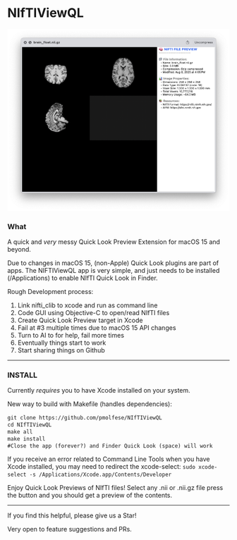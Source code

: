 # NIfTIViewQL

![screenshot image](image002.png)

### What

A quick and *very* messy Quick Look Preview Extension for macOS 15 and beyond. 

Due to changes in macOS 15, (non-Apple) Quick Look plugins are part of apps. The NIFTIViewQL 
app is very simple, and just needs to be installed (/Applications) to enable NIfTI Quick Look 
in Finder. 

Rough Development process:
1. Link nifti_clib to xcode and run as command line
2. Code GUI using Objective-C to open/read NIfTI files
3. Create Quick Look Preview target in Xcode
4. Fail at #3 multiple times due to macOS 15 API changes
5. Turn to AI to for help, fail more times
6. Eventually things start to work
7. Start sharing things on Github

---

### INSTALL

Currently *requires* you to have Xcode installed on your system.

New way to build with Makefile (handles dependencies):
```
git clone https://github.com/pmolfese/NIfTIViewQL
cd NIfTIViewQL
make all
make install
#Close the app (forever?) and Finder Quick Look (space) will work
```

If you receive an error related to Command Line Tools when you have Xcode installed,
you may need to redirect the xcode-select:
`sudo xcode-select -s /Applications/Xcode.app/Contents/Developer`

Enjoy Quick Look Previews of NIfTI files! Select any .nii or .nii.gz file
press the <space> button and you should get a preview of the contents.

---

If you find this helpful, please give us a Star!

Very open to feature suggestions and PRs.
